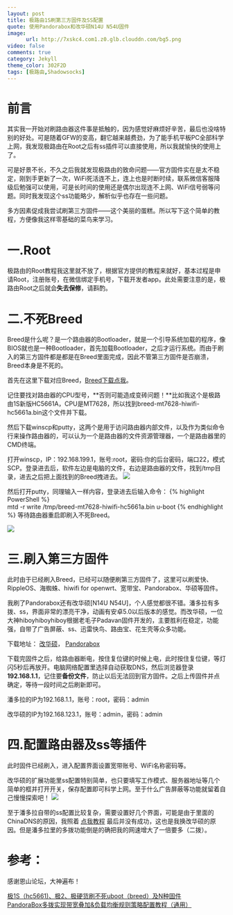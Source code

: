 ```yaml
---
layout: post
title: 极路由1S刷第三方固件及SS配置
quote: 使用Pandorabox和改华硕N14U N54U固件
image:
      url: http://7xskc4.com1.z0.glb.clouddn.com/bg5.png
video: false
comments: true
category: Jekyll
theme_color: 302F2D
tags: [极路由,Shadowsocks]
---
```


# 前言
其实我一开始对刷路由器这件事是抵触的，因为感觉好麻烦好辛苦，最后也没啥特别的好处。可是随着GFW的变高，翻它越来越费劲，为了能手机平板PC全部科学上网，我发现极路由在Root之后有ss插件可以直接使用，所以我就愉快的使用上了。 

可是好景不长，不久之后我就发现极路由的致命问题——官方固件实在是太不稳定，刚到手更新了一次，WiFi死活连不上，连上也是时断时续，联系微信客服降级后勉强可以使用，可是长时间的使用还是偶尔出现连不上网、WiFi信号弱等问题。同时我发现这个ss功能略少，解析似乎也存在一些问题。 

多方因素促成我尝试刷第三方固件——这个美丽的蛋糕。所以写下这个简单的教程，方便像我这样零基础的菜鸟来学习。 

# 一.Root  
极路由的Root教程我这里就不放了，根据官方提供的教程来就好，基本过程是申请Root，注册账号，在微信绑定手机号，下载开发者app。此处需要注意的是，极路由Root之后就会**失去保修**，请斟酌。 

# 二.不死Breed 
Breed是什么呢？是一个路由器的Bootloader，就是一个引导系统加载的程序，像BIOS就也是一种Bootloader，首先加载Bootloader，之后才运行系统。而由于刷入的第三方固件都是都是在Breed里面完成，因此不管第三方固件是否崩溃，Breed本身是不死的。 

首先在这里下载对应Breed，[Breed下载点我](http://www.right.com.cn/forum/thread-161906-1-1.html)。 

记住要找对路由器的CPU型号，**否则可能造成变砖问题！**比如我这个是极路由1S新版HC5661A，CPU是MT7628，所以找到breed-mt7628-hiwifi-hc5661a.bin这个文件并下载。 

然后下载winscp和putty，这两个是用于访问路由器内部文件，以及作为类似命令行来操作路由器的，可以认为一个是路由器的文件资源管理器，一个是路由器里的CMD终端。

打开winscp，IP：192.168.199.1，账号:root，密码:你的后台密码，端口22，模式SCP。登录进去后，软件左边是电脑的文件，右边是路由器的文件，找到/tmp目录，进去之后把上面找到的Breed拽进去。 
![](http://7xskc4.com1.z0.glb.clouddn.com/myblog5_1.png)  

然后打开putty，同理输入一样内容，登录进去后输入命令： 
{% highlight PowerShell %}   
mtd -r write /tmp/breed-mt7628-hiwifi-hc5661a.bin u-boot
 {% endhighlight %}
等待路由器重启即刷入不死Breed。 

![](http://7xskc4.com1.z0.glb.clouddn.com/myblog5_2.png)  

# 三.刷入第三方固件 
此时由于已经刷入Breed，已经可以随便刷第三方固件了，这里可以刷爱快、RippleOS、海蜘蛛、hiwifi for openwrt、宽带宝、Pandorabox、华硕等固件。 

我刷了Pandorabox还有改华硕[N14U N54U]，个人感觉都很不错。潘多拉有多拨、ss，界面非常的漂亮干净，动画有安卓5.0以后版本的感觉。而改华硕，一位大神hiboyhiboyhiboy根据老毛子Padavan固件开发的，主要胜利在稳定，功能强，自带了广告屏蔽、ss、迅雷快鸟、路由宝、花生壳等众多功能。 

下载地址：
[改华硕](http://www.right.com.cn/forum/thread-161324-1-1.html)，
[Pandorabox](http://downloads.openwrt.org.cn/PandoraBox/RY1/) 

下载完固件之后，给路由器断电，按住复位键的时候上电，此时按住复位键，等灯闪5秒后再放开。电脑网络配置里选择自动获取DNS，然后浏览器登录**192.168.1.1**，记住要**备份文件**，防止以后无法回到官方固件。之后上传固件并点确定，等待一段时间之后刷新即可。 

潘多拉的IP为192.168.1.1，账号：root，密码：admin 

改华硕的IP为192.168.123.1，账号：admin，密码：admin 

# 四.配置路由器及ss等插件 
此时固件已经刷入，进入配置界面设置宽带账号、WiFi名称密码等。 
 
改华硕的扩展功能里ss配置特别简单，也只要填写工作模式、服务器地址等几个简单的框并打开开关，保存配置即可科学上网。至于什么广告屏蔽等功能就留着自己慢慢探索吧！ 
![](http://7xskc4.com1.z0.glb.clouddn.com/myblog5_3.png)  

至于潘多拉自带的ss配置比较复杂，需要设置好几个界面，可能是由于里面的ChinaDNS的原因，我照着
[点我教程](http://www.right.com.cn/forum/forum.php?mod=viewthread&tid=174131)
最后并没有成功，这也是我换改华硕的原因。但是潘多拉里的多拨功能倒是的确把我的网速增大了一倍要多（二拨）。

# 参考：  
感谢恩山论坛，大神遍布！ 

[极1S（hc5661)、极2、极硬货刷不死uboot（breed）及N种固件](http://www.right.com.cn/forum/thread-170630-1-1.html)  
[PandoraBox多拨实现带宽叠加&负载均衡规则策略配置教程（通用）](http://bbs.dospy.com/thread-17707665-1-1001-1.html)
